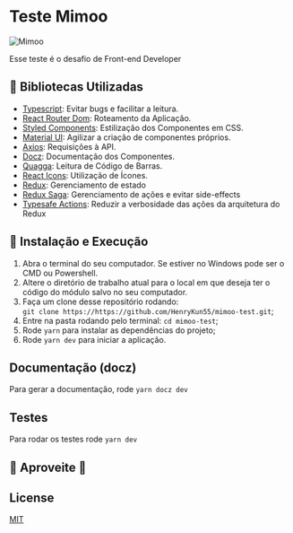 # Teste Mimoo

![Mimoo](https://mimoo.dev/static/9680db1cb8df962cfa26216345031429/57433/logo.png)

Esse teste é o desafio de Front-end Developer

## 📖 Bibliotecas Utilizadas

- [Typescript](https://www.typescriptlang.org/): Evitar bugs e facilitar a leitura.
- [React Router Dom](https://reacttraining.com/react-router/web/): Roteamento da Aplicação.
- [Styled Components](https://www.styled-components.com/): Estilização dos Componentes em CSS.
- [Material UI](https://material-ui.com/): Agilizar a criação de componentes próprios.
- [Axios](https://github.com/axios/axios): Requisições à API.
- [Docz](https://www.docz.site/): Documentação dos Componentes.
- [Quagga](https://serratus.github.io/quaggaJS/): Leitura de Código de Barras.
- [React Icons](https://react-icons.github.io/react-icons/): Utilização de Ícones.
- [Redux](https://redux.js.org/): Gerenciamento de estado
- [Redux Saga](https://redux-saga.js.org/): Gerenciamento de ações e evitar side-effects
- [Typesafe Actions](https://github.com/piotrwitek/typesafe-actions): Reduzir a verbosidade das ações da arquitetura do Redux

## 🚀 Instalação e Execução

1. Abra o terminal do seu computador. Se estiver no Windows pode ser o CMD ou Powershell.
2. Altere o diretório de trabalho atual para o local em que deseja ter o código do módulo salvo no seu computador.
3. Faça um clone desse repositório rodando: <br/> `git clone https://https://github.com/HenryKun55/mimoo-test.git`;
4. Entre na pasta rodando pelo terminal: `cd mimoo-test`;
5. Rode `yarn` para instalar as dependências do projeto;
6. Rode `yarn dev` para iniciar a aplicação.

## Documentação (docz)

Para gerar a documentação, rode `yarn docz dev`

## Testes

Para rodar os testes rode `yarn dev`

## 💚 Aproveite 💚

## License

[MIT](https://choosealicense.com/licenses/mit/)
